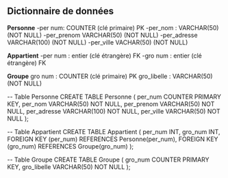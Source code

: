 ## Dictionnaire de données 

**Personne** 
-per num: COUNTER (clé primaire) PK
-per_nom : VARCHAR(50) (NOT NULL)
-per_prenom VARCHAR(50) (NOT NULL)
-per_adresse VARCHAR(100) (NOT NULL)
-per_ville VACHAR(50) (NOT NULL)

**Appartient**
-per num : entier (clé étrangère) FK
-gro num : entier (clé étrangère) FK

**Groupe** 
gro num : COUNTER (clé primaire) PK
gro_libelle : VARCHAR(50) (NOT NULL)


-- Table Personne
CREATE TABLE Personne (
    per_num COUNTER PRIMARY KEY,
    per_nom VARCHAR(50) NOT NULL,
    per_prenom VARCHAR(50) NOT NULL,
    per_adresse VARCHAR(100) NOT NULL,
    per_ville VARCHAR(50) NOT NULL
);

-- Table Appartient
CREATE TABLE Appartient (
    per_num INT,
    gro_num INT,
    FOREIGN KEY (per_num) REFERENCES Personne(per_num),
    FOREIGN KEY (gro_num) REFERENCES Groupe(gro_num)
);

-- Table Groupe
CREATE TABLE Groupe (
    gro_num COUNTER PRIMARY KEY,
    gro_libelle VARCHAR(50) NOT NULL
);